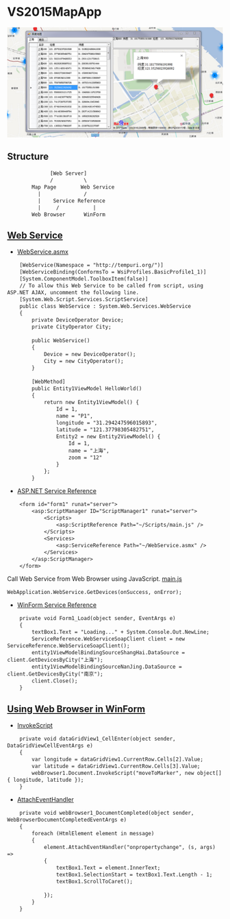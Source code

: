 # VS2015MapApp

![BaiduMapWinForm](https://raw.githubusercontent.com/marskid/marskid.github.io/master/2017/09/BaiduMapWinForm.png)

## Structure

```
              [Web Server]
              /          \
        Map Page        Web Service
          |              /
          |    Service Reference
          |     /           |
        Web Browser      WinForm
```

## [Web Service](https://docs.microsoft.com/en-us/dotnet/framework/wcf/samples/interoperating-with-asmx-web-services)

* [WebService.asmx](https://github.com/marskid/VS2015MapApp/blob/master/MapApplication/WebApplication/WebService.asmx.cs)

```
    [WebService(Namespace = "http://tempuri.org/")]
    [WebServiceBinding(ConformsTo = WsiProfiles.BasicProfile1_1)]
    [System.ComponentModel.ToolboxItem(false)]
    // To allow this Web Service to be called from script, using ASP.NET AJAX, uncomment the following line. 
    [System.Web.Script.Services.ScriptService]
    public class WebService : System.Web.Services.WebService
    {
        private DeviceOperator Device;
        private CityOperator City;

        public WebService()
        {
            Device = new DeviceOperator();
            City = new CityOperator();
        }

        [WebMethod]
        public Entity1ViewModel HelloWorld()
        {
            return new Entity1ViewModel() {
                Id = 1,
                name = "P1",
                longitude = "31.294247596015893",
                latitude = "121.37798305482751",
                Entity2 = new Entity2ViewModel() {
                    Id = 1,
                    name = "上海",
                    zoom = "12"
                }
            };
        }
```

* [ASP.NET Service Reference](https://github.com/marskid/VS2015MapApp/blob/master/MapApplication/WebApplication/Index.aspx)

```
    <form id="form1" runat="server">
        <asp:ScriptManager ID="ScriptManager1" runat="server">
            <Scripts>
                <asp:ScriptReference Path="~/Scripts/main.js" />
            </Scripts>
            <Services>
                <asp:ServiceReference Path="~/WebService.asmx" />
            </Services>
        </asp:ScriptManager>
    </form>
```

Call Web Service from Web Browser using JavaScript. [main.js](https://github.com/marskid/VS2015MapApp/blob/master/MapApplication/WebApplication/Scripts/main.js)
```
WebApplication.WebService.GetDevices(onSuccess, onError);
```

* [WinForm Service Reference](https://github.com/marskid/VS2015MapApp/blob/master/MapApplication/MapWinFormsApplication/Form1.cs)

```
    private void Form1_Load(object sender, EventArgs e)
    {
        textBox1.Text = "Loading..." + System.Console.Out.NewLine;
        ServiceReference.WebServiceSoapClient client = new ServiceReference.WebServiceSoapClient();
        entity1ViewModelBindingSourceShangHai.DataSource = client.GetDevicesByCity("上海");
        entity1ViewModelBindingSourceNanJing.DataSource = client.GetDevicesByCity("南京");
        client.Close();
    }
```

## [Using Web Browser in WinForm](https://github.com/marskid/VS2015MapApp/blob/master/MapApplication/MapWinFormsApplication/Form1.cs)

* [InvokeScript](https://msdn.microsoft.com/en-us/library/cc491132(v=vs.110).aspx)

```
    private void dataGridView1_CellEnter(object sender, DataGridViewCellEventArgs e)
    {
        var longitude = dataGridView1.CurrentRow.Cells[2].Value;
        var latitude = dataGridView1.CurrentRow.Cells[3].Value;
        webBrowser1.Document.InvokeScript("moveToMarker", new object[] { longitude, latitude });
    }
```
* [AttachEventHandler](https://msdn.microsoft.com/en-us/library/system.windows.forms.htmldocument.attacheventhandler(v=vs.110).aspx)

```
    private void webBrowser1_DocumentCompleted(object sender, WebBrowserDocumentCompletedEventArgs e)
    {
        foreach (HtmlElement element in message)
        {
            element.AttachEventHandler("onpropertychange", (s, args) =>
            {
                textBox1.Text = element.InnerText;
                textBox1.SelectionStart = textBox1.Text.Length - 1;
                textBox1.ScrollToCaret();

            });
        }
    }
```
